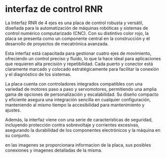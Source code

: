 # interfaz de control RNR


La Interfaz RNR de 4 ejes es una placa de control robusta y versátil, diseñada para la automatización de máquinas robóticas y sistemas de control numérico computarizado (CNC). Con su distintivo color rojo, la placa se presenta como un componente central en la construcción y el desarrollo de proyectos de mecatrónica avanzada.

Esta interfaz está capacitada para gestionar cuatro ejes de movimiento, ofreciendo un control preciso y fluido, lo que la hace ideal para aplicaciones que requieren alta precisión y repetibilidad. Cada puerto y conector está claramente marcado y colocado estratégicamente para facilitar la conexión y el diagnóstico de los sistemas.

La placa cuenta con controladores integrados compatibles con una variedad de motores paso a paso y servomotores, permitiendo una amplia gama de opciones de personalización y escalabilidad. Su diseño compacto y eficiente asegura una integración sencilla en cualquier configuración, manteniendo al mismo tiempo la accesibilidad para mantenimiento y ajustes.

Además, la interfaz viene con una serie de características de seguridad, incluyendo protección contra sobrevoltaje y corrientes excesivas, asegurando la durabilidad de los componentes electrónicos y la máquina en su conjunto.

en las imagenes se proporcionara informacion de la placa, sus posibles conexiones y imagenes detalladas de la misma.
